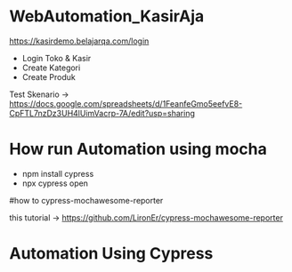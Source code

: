 # WebAutomation_KasirAja
https://kasirdemo.belajarqa.com/login

- Login Toko & Kasir
- Create Kategori
- Create Produk

Test Skenario -> https://docs.google.com/spreadsheets/d/1FeanfeGmo5eefvE8-CpFTL7nzDz3UH4lUimVacrp-7A/edit?usp=sharing

# How run Automation using mocha
- npm install cypress
- npx cypress open

#how to cypress-mochawesome-reporter

this tutorial -> https://github.com/LironEr/cypress-mochawesome-reporter
 

# Automation Using Cypress


